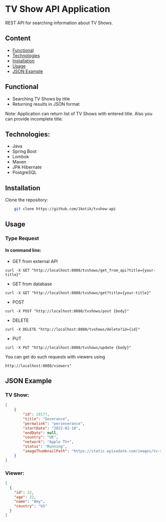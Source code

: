 # TV Show API Application

REST API for searching information about TV Shows.

## Content
- [Functional](#functional)
- [Technologies](#technologies)
- [Installation](#installation)
- [Usage](#usage)
- [JSON Example](#json-example)
## Functional
- Searching TV Shows by title
- Returning results in JSON format

Note: Application can return list of TV Shows with entered title. Also you can provide incomplete title.

## Technologies:
- Java
- Spring Boot
- Lombok
- Maven
- JPA Hibernate
- PostgreSQL

## Installation

Clone the repository:

```bash
    git clone https://github.com/1kotik/tvshow-api
```

## Usage
### Type Request
#### In command line:
- GET from external API
```
curl -X GET "http://localhost:8080/tvshows/get_from_api?title={your-title}"
```
- GET from database
```
curl -X GET "http://localhost:8080/tvshows/get?title={your-title}"
```
- POST
```
curl -X POST "http://localhost:8080/tvshows/post {body}"
```
- DELETE
```
curl -X DELETE "http://localhost:8080/tvshows/delete?id={id}"
```
- PUT 
```
curl -X PUT "http://localhost:8080/tvshows/update {body}"
```

You can get do such requests with viewers using 
```
http://localhost:8080/viewers"
```


## JSON Example
### TV Show:
```json
[
    {
        "id": 20177,
        "title": "Severance",
        "permalink": "perseverance",
        "startDate": "2022-02-18",
        "endDate": null,
        "country": "UK",
        "network": "Apple TV+",
        "status": "Running",
        "imageThumbnailPath": "https://static.episodate.com/images/tv-show/thumbnail/20177.jpg"
    }
]
```

### Viewer:
```json
[
  {
    "id": 22,
    "age": 22,
    "name": "Amy",
    "country": "US"
  }
]
```



